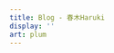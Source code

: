 ```yaml
---
title: Blog - 春木Haruki
display: ''
art: plum
---
```


<SubNav />

<ListPosts only-date type="blog" />
